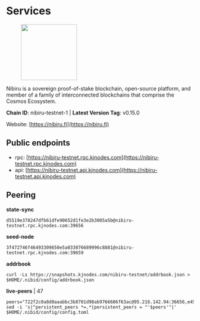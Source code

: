 # Services

<figure><img src="https://raw.githubusercontent.com/kj89/testnet_manuals/main/pingpub/logos/nibiru.png" width="150" alt=""><figcaption></figcaption></figure>

Nibiru is a sovereign proof-of-stake blockchain, open-source platform,  and member of a family of interconnected blockchains that comprise the Cosmos Ecosystem.

**Chain ID**: nibiru-testnet-1 | **Latest Version Tag**: v0.15.0

Website: [https://nibiru.fi](https://nibiru.fi)


## Public endpoints

* rpc: [https://nibiru-testnet.rpc.kjnodes.com](https://nibiru-testnet.rpc.kjnodes.com)
* api: [https://nibiru-testnet.api.kjnodes.com](https://nibiru-testnet.api.kjnodes.com)

## Peering

**state-sync**

```
d5519e378247dfb61dfe90652d1fe3e2b3005a5b@nibiru-testnet.rpc.kjnodes.com:39656
```

**seed-node**

```
3f472746f46493309650e5a033076689996c8881@nibiru-testnet.rpc.kjnodes.com:39659
```

**addrbook**
```
curl -Ls https://snapshots.kjnodes.com/nibiru-testnet/addrbook.json > $HOME/.nibid/config/addrbook.json
```

**live-peers** | 47
```
peers="722f2c0a8d0aaabbc3b8701d98ab9766686f63ac@95.216.142.94:36656,e45474c5330b4281eecee02666b40fcd1554487b@185.187.235.213:36656,515196f6cb1d7ac28272572c819b12cdddcc5d0b@45.61.161.62:39656,3e7393070f66df73495b12c517b999b6d1bf7bd9@38.242.234.72:26656,da72b27eaa933c791405d19a2bd5ea9b5d86c1f5@80.82.215.49:26656,3f48d1d7427e226ed930bb05a40b5885db10a8ed@194.5.152.244:26656,461254f281d96b7a78a8cb12de6190d3e79dadb0@88.99.13.85:26656,457d5da047fc458360f15c56599724b28bfcb98d@149.102.128.63:39656,f18ebde1ce43ff5e96d3dc9a8ca76600441ab1aa@68.183.179.224:26656,bc41795d2b87b5a9c4cfad31ce63ba176958f308@142.132.199.236:21656,ba98e0fdedf5e9e40fa3e07903160f228eeed876@194.163.172.82:26656,6865dc87c2ef2d026ecb30e4edd87cd4584c3c6f@176.37.148.247:26656,6b54c79645d6c715031b487dafdc8f1d75bba136@154.53.55.21:29656,833a4ce4b51c81bbbb41dad7ff9733080e8232e9@154.26.132.181:26656,9ecd8e705074ec24fe394c4fdffb807056954fb8@178.128.30.44:39656,f13594df8ff8b217c1f5eb64179f469a637acae1@65.108.41.168:46656,c137ee54661229b752d664baf2f87a0f74bdd872@36.90.138.162:26656,b32bb87364a52df3efcbe9eacc178c96b35c823a@135.181.115.111:27656,5eecfdf089428a5a8e52d05d18aae1ad8503d14c@65.108.141.109:19656,23a18fe03c6c1b0ccc7eb0d53716ef2ba5887fd3@194.5.152.200:26656,b8c0312ad10f8d501c510a6d01f9c16ceaeb9114@144.126.147.39:26656,b1d4ba35c6852b061106d57c182084eb46291b64@65.21.106.23:26656,9516c301471d1c5ac9825517f0883cd383438d13@144.91.113.46:26656,954297b8df1f796a324af7dc4d24a86ae4f16cec@95.216.145.164:26656,12cf1bda759f0f9ea178db90c865b1482e634752@95.216.155.189:36656,814fe1b8c2f187084ad93ef3fad9ca4d4a956109@5.161.63.59:26656,f61dfad64f92cf130f761dfed464921f44d2392c@185.208.206.59:26656,83626d07e25f75431d09a2d8efe7843128673f5a@65.109.85.170:35656,1054ff4acda392f301ac2c35b8adcc692044fb2a@178.54.78.180:20656,0611817f25bd7e9cb3145278e419aa88de8f4751@167.235.145.69:26656,f0e61ae1e14644d1a64c9464874583f0be74400b@51.79.142.184:26656,f7658c7d0625906c906ec6857e64bf1cb545bc39@95.216.136.130:26656,54b6aca5a55c84423d6885da79e95d267641e2bb@91.234.25.36:26656,0fb4fb5f2d21b81426b68f465b1f3d4316426ade@43.154.220.43:26656,6e83f03e6501e8c48a5702c970143391fe932607@45.142.214.127:26656,5f35961c2c9aa0904f87b9563313593cf578cf52@194.5.152.17:26656,685fefa51546eb45bab2e19be3951d404eeb15bd@43.130.200.62:26656,8915f54e3b39ea7c97645375f3c8ccc58d8fcf4c@45.155.207.204:26656,c254158a0400956d8ec525f291998f82a62675f5@74.208.252.106:26656,65e7b45e919bac536e998119d80a16a807bdce5b@213.202.231.29:26656,1186be457dd94afc2961d2d81c56a06889bd1ebf@65.21.107.71:36656,dbc6fc36ba6c49fb80169e1398cd8ea4ebe2c53f@195.2.67.90:26656,80d976ce69962409fc5e0b8a756f26eaad001102@178.238.229.107:36656,d41357a66b163dab7d56a6b7672b79b3b8517e5b@173.249.20.230:26656,bcb512c885af3a3c26cf0b09b7a0c060e7064703@167.235.145.81:26656,bf2b9c06f5befd27ad6c3b5267df4ae932fff074@5.161.54.237:26656,911a6a9a932f21326e4947d492ff03c405e9039e@65.109.86.236:27656"
sed -i 's|^persistent_peers *=.*|persistent_peers = "'$peers'"|' $HOME/.nibid/config/config.toml
```
